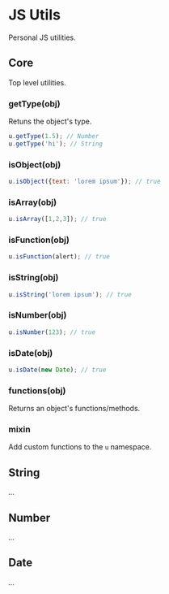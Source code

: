 JS Utils
=========

Personal JS utilities.

## Core
Top level utilities.

### getType(obj)
Retuns the object's type.
```javascript
u.getType(1.5); // Number
u.getType('hi'); // String
```

### isObject(obj)
```javascript
u.isObject({text: 'lorem ipsum'}); // true
```

### isArray(obj)
```javascript
u.isArray([1,2,3]); // true
```

### isFunction(obj)
```javascript
u.isFunction(alert); // true
```

### isString(obj)
```javascript
u.isString('lorem ipsum'); // true
```

### isNumber(obj)
```javascript
u.isNumber(123); // true
```

### isDate(obj)
```javascript
u.isDate(new Date); // true
```

### functions(obj)
Returns an object's functions/methods.

### mixin
Add custom functions to the `u` namespace.




## String
_..._




## Number
_..._




## Date
_..._
